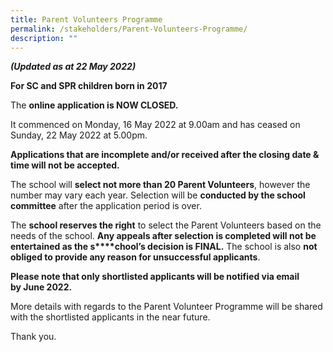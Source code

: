 ```yaml
---
title: Parent Volunteers Programme
permalink: /stakeholders/Parent-Volunteers-Programme/
description: ""
---
```

**_(Updated as at 22 May 2022)_**

**For SC and SPR children born in 2017**

The **online application is NOW CLOSED.**

It commenced on Monday, 16 May 2022 at 9.00am and has ceased on Sunday, 22 May 2022 at 5.00pm.

**Applications that are incomplete and/or received after the closing date & time will not be accepted.**

The school will **select not more than 20 Parent Volunteers**, however the number may vary each year. Selection will be **conducted by the school committee** after the application period is over.

The **school reserves the right** to select the Parent Volunteers based on the needs of the school. **Any appeals after selection is completed will not be entertained as the s****chool’s decision is FINAL.** The school is also **not obliged to provide any reason for unsuccessful applicants**.

**Please note that only shortlisted applicants will be notified via email by June 2022.**

More details with regards to the Parent Volunteer Programme will be shared with the shortlisted applicants in the near future.

Thank you.